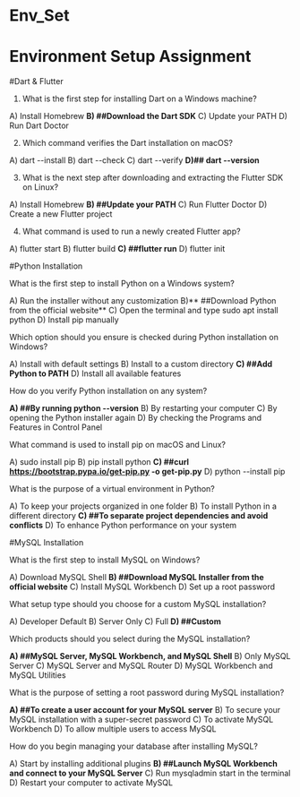 # Env_Set

# Environment Setup Assignment

#Dart & Flutter

1. What is the first step for installing Dart on a Windows machine?

A) Install Homebrew
**B) ##Download the Dart SDK**
C) Update your PATH
D) Run Dart Doctor


2. Which command verifies the Dart installation on macOS?

A) dart --install
B) dart --check
C) dart --verify
**D)## dart --version**


3. What is the next step after downloading and extracting the Flutter SDK on Linux?

A) Install Homebrew
**B) ##Update your PATH**
C) Run Flutter Doctor
D) Create a new Flutter project


4. What command is used to run a newly created Flutter app?

A) flutter start
B) flutter build
**C) ##flutter run**
D) flutter init


#Python Installation

What is the first step to install Python on a Windows system?

A) Run the installer without any customization
B)** ##Download Python from the official website**
C) Open the terminal and type sudo apt install python
D) Install pip manually

Which option should you ensure is checked during Python installation on Windows?

A) Install with default settings
B) Install to a custom directory
**C) ##Add Python to PATH**
D) Install all available features

How do you verify Python installation on any system?

**A) ##By running python --version**
B) By restarting your computer
C) By opening the Python installer again
D) By checking the Programs and Features in Control Panel

What command is used to install pip on macOS and Linux?

A) sudo install pip
B) pip install python
**C) ##curl https://bootstrap.pypa.io/get-pip.py -o get-pip.py**
D) python --install pip

What is the purpose of a virtual environment in Python?

A) To keep your projects organized in one folder
B) To install Python in a different directory
**C) ##To separate project dependencies and avoid conflicts**
D) To enhance Python performance on your system

#MySQL Installation

What is the first step to install MySQL on Windows?

A) Download MySQL Shell
**B) ##Download MySQL Installer from the official website**
C) Install MySQL Workbench
D) Set up a root password

What setup type should you choose for a custom MySQL installation?

A) Developer Default
B) Server Only
C) Full
**D) ##Custom**

Which products should you select during the MySQL installation?

**A) ##MySQL Server, MySQL Workbench, and MySQL Shell**
B) Only MySQL Server
C) MySQL Server and MySQL Router
D) MySQL Workbench and MySQL Utilities

What is the purpose of setting a root password during MySQL installation?

**A) ##To create a user account for your MySQL server**
B) To secure your MySQL installation with a super-secret password
C) To activate MySQL Workbench
D) To allow multiple users to access MySQL

How do you begin managing your database after installing MySQL?

A) Start by installing additional plugins
**B) ##Launch MySQL Workbench and connect to your MySQL Server**
C) Run mysqladmin start in the terminal
D) Restart your computer to activate MySQL
